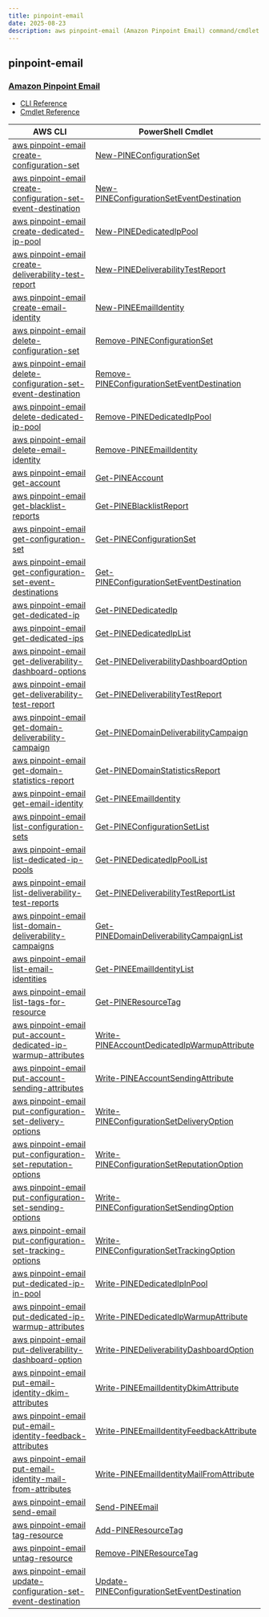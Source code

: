 ```yaml
---
title: pinpoint-email
date: 2025-08-23
description: aws pinpoint-email (Amazon Pinpoint Email) command/cmdlet list.
---
```


## pinpoint-email

### [Amazon Pinpoint Email](https://aws.amazon.com/pinpoint/)

* [CLI Reference](https://awscli.amazonaws.com/v2/documentation/api/latest/reference/pinpoint-email/index.html)
* [Cmdlet Reference](https://docs.aws.amazon.com/powershell/latest/reference/items/PinpointEmail_cmdlets.html)

|AWS CLI|PowerShell Cmdlet|
|----|----|
|[aws pinpoint-email create-configuration-set](https://awscli.amazonaws.com/v2/documentation/api/latest/reference/pinpoint-email/create-configuration-set.html)|[New-PINEConfigurationSet](https://docs.aws.amazon.com/powershell/latest/reference/items/New-PINEConfigurationSet.html)|
|[aws pinpoint-email create-configuration-set-event-destination](https://awscli.amazonaws.com/v2/documentation/api/latest/reference/pinpoint-email/create-configuration-set-event-destination.html)|[New-PINEConfigurationSetEventDestination](https://docs.aws.amazon.com/powershell/latest/reference/items/New-PINEConfigurationSetEventDestination.html)|
|[aws pinpoint-email create-dedicated-ip-pool](https://awscli.amazonaws.com/v2/documentation/api/latest/reference/pinpoint-email/create-dedicated-ip-pool.html)|[New-PINEDedicatedIpPool](https://docs.aws.amazon.com/powershell/latest/reference/items/New-PINEDedicatedIpPool.html)|
|[aws pinpoint-email create-deliverability-test-report](https://awscli.amazonaws.com/v2/documentation/api/latest/reference/pinpoint-email/create-deliverability-test-report.html)|[New-PINEDeliverabilityTestReport](https://docs.aws.amazon.com/powershell/latest/reference/items/New-PINEDeliverabilityTestReport.html)|
|[aws pinpoint-email create-email-identity](https://awscli.amazonaws.com/v2/documentation/api/latest/reference/pinpoint-email/create-email-identity.html)|[New-PINEEmailIdentity](https://docs.aws.amazon.com/powershell/latest/reference/items/New-PINEEmailIdentity.html)|
|[aws pinpoint-email delete-configuration-set](https://awscli.amazonaws.com/v2/documentation/api/latest/reference/pinpoint-email/delete-configuration-set.html)|[Remove-PINEConfigurationSet](https://docs.aws.amazon.com/powershell/latest/reference/items/Remove-PINEConfigurationSet.html)|
|[aws pinpoint-email delete-configuration-set-event-destination](https://awscli.amazonaws.com/v2/documentation/api/latest/reference/pinpoint-email/delete-configuration-set-event-destination.html)|[Remove-PINEConfigurationSetEventDestination](https://docs.aws.amazon.com/powershell/latest/reference/items/Remove-PINEConfigurationSetEventDestination.html)|
|[aws pinpoint-email delete-dedicated-ip-pool](https://awscli.amazonaws.com/v2/documentation/api/latest/reference/pinpoint-email/delete-dedicated-ip-pool.html)|[Remove-PINEDedicatedIpPool](https://docs.aws.amazon.com/powershell/latest/reference/items/Remove-PINEDedicatedIpPool.html)|
|[aws pinpoint-email delete-email-identity](https://awscli.amazonaws.com/v2/documentation/api/latest/reference/pinpoint-email/delete-email-identity.html)|[Remove-PINEEmailIdentity](https://docs.aws.amazon.com/powershell/latest/reference/items/Remove-PINEEmailIdentity.html)|
|[aws pinpoint-email get-account](https://awscli.amazonaws.com/v2/documentation/api/latest/reference/pinpoint-email/get-account.html)|[Get-PINEAccount](https://docs.aws.amazon.com/powershell/latest/reference/items/Get-PINEAccount.html)|
|[aws pinpoint-email get-blacklist-reports](https://awscli.amazonaws.com/v2/documentation/api/latest/reference/pinpoint-email/get-blacklist-reports.html)|[Get-PINEBlacklistReport](https://docs.aws.amazon.com/powershell/latest/reference/items/Get-PINEBlacklistReport.html)|
|[aws pinpoint-email get-configuration-set](https://awscli.amazonaws.com/v2/documentation/api/latest/reference/pinpoint-email/get-configuration-set.html)|[Get-PINEConfigurationSet](https://docs.aws.amazon.com/powershell/latest/reference/items/Get-PINEConfigurationSet.html)|
|[aws pinpoint-email get-configuration-set-event-destinations](https://awscli.amazonaws.com/v2/documentation/api/latest/reference/pinpoint-email/get-configuration-set-event-destinations.html)|[Get-PINEConfigurationSetEventDestination](https://docs.aws.amazon.com/powershell/latest/reference/items/Get-PINEConfigurationSetEventDestination.html)|
|[aws pinpoint-email get-dedicated-ip](https://awscli.amazonaws.com/v2/documentation/api/latest/reference/pinpoint-email/get-dedicated-ip.html)|[Get-PINEDedicatedIp](https://docs.aws.amazon.com/powershell/latest/reference/items/Get-PINEDedicatedIp.html)|
|[aws pinpoint-email get-dedicated-ips](https://awscli.amazonaws.com/v2/documentation/api/latest/reference/pinpoint-email/get-dedicated-ips.html)|[Get-PINEDedicatedIpList](https://docs.aws.amazon.com/powershell/latest/reference/items/Get-PINEDedicatedIpList.html)|
|[aws pinpoint-email get-deliverability-dashboard-options](https://awscli.amazonaws.com/v2/documentation/api/latest/reference/pinpoint-email/get-deliverability-dashboard-options.html)|[Get-PINEDeliverabilityDashboardOption](https://docs.aws.amazon.com/powershell/latest/reference/items/Get-PINEDeliverabilityDashboardOption.html)|
|[aws pinpoint-email get-deliverability-test-report](https://awscli.amazonaws.com/v2/documentation/api/latest/reference/pinpoint-email/get-deliverability-test-report.html)|[Get-PINEDeliverabilityTestReport](https://docs.aws.amazon.com/powershell/latest/reference/items/Get-PINEDeliverabilityTestReport.html)|
|[aws pinpoint-email get-domain-deliverability-campaign](https://awscli.amazonaws.com/v2/documentation/api/latest/reference/pinpoint-email/get-domain-deliverability-campaign.html)|[Get-PINEDomainDeliverabilityCampaign](https://docs.aws.amazon.com/powershell/latest/reference/items/Get-PINEDomainDeliverabilityCampaign.html)|
|[aws pinpoint-email get-domain-statistics-report](https://awscli.amazonaws.com/v2/documentation/api/latest/reference/pinpoint-email/get-domain-statistics-report.html)|[Get-PINEDomainStatisticsReport](https://docs.aws.amazon.com/powershell/latest/reference/items/Get-PINEDomainStatisticsReport.html)|
|[aws pinpoint-email get-email-identity](https://awscli.amazonaws.com/v2/documentation/api/latest/reference/pinpoint-email/get-email-identity.html)|[Get-PINEEmailIdentity](https://docs.aws.amazon.com/powershell/latest/reference/items/Get-PINEEmailIdentity.html)|
|[aws pinpoint-email list-configuration-sets](https://awscli.amazonaws.com/v2/documentation/api/latest/reference/pinpoint-email/list-configuration-sets.html)|[Get-PINEConfigurationSetList](https://docs.aws.amazon.com/powershell/latest/reference/items/Get-PINEConfigurationSetList.html)|
|[aws pinpoint-email list-dedicated-ip-pools](https://awscli.amazonaws.com/v2/documentation/api/latest/reference/pinpoint-email/list-dedicated-ip-pools.html)|[Get-PINEDedicatedIpPoolList](https://docs.aws.amazon.com/powershell/latest/reference/items/Get-PINEDedicatedIpPoolList.html)|
|[aws pinpoint-email list-deliverability-test-reports](https://awscli.amazonaws.com/v2/documentation/api/latest/reference/pinpoint-email/list-deliverability-test-reports.html)|[Get-PINEDeliverabilityTestReportList](https://docs.aws.amazon.com/powershell/latest/reference/items/Get-PINEDeliverabilityTestReportList.html)|
|[aws pinpoint-email list-domain-deliverability-campaigns](https://awscli.amazonaws.com/v2/documentation/api/latest/reference/pinpoint-email/list-domain-deliverability-campaigns.html)|[Get-PINEDomainDeliverabilityCampaignList](https://docs.aws.amazon.com/powershell/latest/reference/items/Get-PINEDomainDeliverabilityCampaignList.html)|
|[aws pinpoint-email list-email-identities](https://awscli.amazonaws.com/v2/documentation/api/latest/reference/pinpoint-email/list-email-identities.html)|[Get-PINEEmailIdentityList](https://docs.aws.amazon.com/powershell/latest/reference/items/Get-PINEEmailIdentityList.html)|
|[aws pinpoint-email list-tags-for-resource](https://awscli.amazonaws.com/v2/documentation/api/latest/reference/pinpoint-email/list-tags-for-resource.html)|[Get-PINEResourceTag](https://docs.aws.amazon.com/powershell/latest/reference/items/Get-PINEResourceTag.html)|
|[aws pinpoint-email put-account-dedicated-ip-warmup-attributes](https://awscli.amazonaws.com/v2/documentation/api/latest/reference/pinpoint-email/put-account-dedicated-ip-warmup-attributes.html)|[Write-PINEAccountDedicatedIpWarmupAttribute](https://docs.aws.amazon.com/powershell/latest/reference/items/Write-PINEAccountDedicatedIpWarmupAttribute.html)|
|[aws pinpoint-email put-account-sending-attributes](https://awscli.amazonaws.com/v2/documentation/api/latest/reference/pinpoint-email/put-account-sending-attributes.html)|[Write-PINEAccountSendingAttribute](https://docs.aws.amazon.com/powershell/latest/reference/items/Write-PINEAccountSendingAttribute.html)|
|[aws pinpoint-email put-configuration-set-delivery-options](https://awscli.amazonaws.com/v2/documentation/api/latest/reference/pinpoint-email/put-configuration-set-delivery-options.html)|[Write-PINEConfigurationSetDeliveryOption](https://docs.aws.amazon.com/powershell/latest/reference/items/Write-PINEConfigurationSetDeliveryOption.html)|
|[aws pinpoint-email put-configuration-set-reputation-options](https://awscli.amazonaws.com/v2/documentation/api/latest/reference/pinpoint-email/put-configuration-set-reputation-options.html)|[Write-PINEConfigurationSetReputationOption](https://docs.aws.amazon.com/powershell/latest/reference/items/Write-PINEConfigurationSetReputationOption.html)|
|[aws pinpoint-email put-configuration-set-sending-options](https://awscli.amazonaws.com/v2/documentation/api/latest/reference/pinpoint-email/put-configuration-set-sending-options.html)|[Write-PINEConfigurationSetSendingOption](https://docs.aws.amazon.com/powershell/latest/reference/items/Write-PINEConfigurationSetSendingOption.html)|
|[aws pinpoint-email put-configuration-set-tracking-options](https://awscli.amazonaws.com/v2/documentation/api/latest/reference/pinpoint-email/put-configuration-set-tracking-options.html)|[Write-PINEConfigurationSetTrackingOption](https://docs.aws.amazon.com/powershell/latest/reference/items/Write-PINEConfigurationSetTrackingOption.html)|
|[aws pinpoint-email put-dedicated-ip-in-pool](https://awscli.amazonaws.com/v2/documentation/api/latest/reference/pinpoint-email/put-dedicated-ip-in-pool.html)|[Write-PINEDedicatedIpInPool](https://docs.aws.amazon.com/powershell/latest/reference/items/Write-PINEDedicatedIpInPool.html)|
|[aws pinpoint-email put-dedicated-ip-warmup-attributes](https://awscli.amazonaws.com/v2/documentation/api/latest/reference/pinpoint-email/put-dedicated-ip-warmup-attributes.html)|[Write-PINEDedicatedIpWarmupAttribute](https://docs.aws.amazon.com/powershell/latest/reference/items/Write-PINEDedicatedIpWarmupAttribute.html)|
|[aws pinpoint-email put-deliverability-dashboard-option](https://awscli.amazonaws.com/v2/documentation/api/latest/reference/pinpoint-email/put-deliverability-dashboard-option.html)|[Write-PINEDeliverabilityDashboardOption](https://docs.aws.amazon.com/powershell/latest/reference/items/Write-PINEDeliverabilityDashboardOption.html)|
|[aws pinpoint-email put-email-identity-dkim-attributes](https://awscli.amazonaws.com/v2/documentation/api/latest/reference/pinpoint-email/put-email-identity-dkim-attributes.html)|[Write-PINEEmailIdentityDkimAttribute](https://docs.aws.amazon.com/powershell/latest/reference/items/Write-PINEEmailIdentityDkimAttribute.html)|
|[aws pinpoint-email put-email-identity-feedback-attributes](https://awscli.amazonaws.com/v2/documentation/api/latest/reference/pinpoint-email/put-email-identity-feedback-attributes.html)|[Write-PINEEmailIdentityFeedbackAttribute](https://docs.aws.amazon.com/powershell/latest/reference/items/Write-PINEEmailIdentityFeedbackAttribute.html)|
|[aws pinpoint-email put-email-identity-mail-from-attributes](https://awscli.amazonaws.com/v2/documentation/api/latest/reference/pinpoint-email/put-email-identity-mail-from-attributes.html)|[Write-PINEEmailIdentityMailFromAttribute](https://docs.aws.amazon.com/powershell/latest/reference/items/Write-PINEEmailIdentityMailFromAttribute.html)|
|[aws pinpoint-email send-email](https://awscli.amazonaws.com/v2/documentation/api/latest/reference/pinpoint-email/send-email.html)|[Send-PINEEmail](https://docs.aws.amazon.com/powershell/latest/reference/items/Send-PINEEmail.html)|
|[aws pinpoint-email tag-resource](https://awscli.amazonaws.com/v2/documentation/api/latest/reference/pinpoint-email/tag-resource.html)|[Add-PINEResourceTag](https://docs.aws.amazon.com/powershell/latest/reference/items/Add-PINEResourceTag.html)|
|[aws pinpoint-email untag-resource](https://awscli.amazonaws.com/v2/documentation/api/latest/reference/pinpoint-email/untag-resource.html)|[Remove-PINEResourceTag](https://docs.aws.amazon.com/powershell/latest/reference/items/Remove-PINEResourceTag.html)|
|[aws pinpoint-email update-configuration-set-event-destination](https://awscli.amazonaws.com/v2/documentation/api/latest/reference/pinpoint-email/update-configuration-set-event-destination.html)|[Update-PINEConfigurationSetEventDestination](https://docs.aws.amazon.com/powershell/latest/reference/items/Update-PINEConfigurationSetEventDestination.html)|

